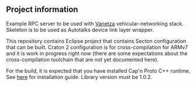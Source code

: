 ## Project information
Example RPC server to be used with [Vanetza](https://github.com/riebl/vanetza) vehicular-networking stack. Skeleton is to be used as Autotalks device link layer wrapper.

This repository contains Eclipse project that contains Secton configuration that can be built. Craton 2 configuration is for cross-compilation for ARMv7 and it is work in progress right now (there are some expectations about the cross-compilation toolchain that are not yet documented here).

For the build, it is expected that you have installed Cap'n Proto C++ runtime. See [here](https://capnproto.org/install.html) for installation guide. Library version must be 1.0.2.